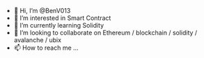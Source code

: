 - 👋 Hi, I’m @BenV013
- 👀 I’m interested in Smart Contract
- 🌱 I’m currently learning Solidity
- 💞️ I’m looking to collaborate on Ethereum / blockchain / solidity / avalanche / ubix
- 📫 How to reach me ...

<!---
BenV013/BenV013 is a ✨ special ✨ repository because its `README.md` (this file) appears on your GitHub profile.
You can click the Preview link to take a look at your changes.
--->
